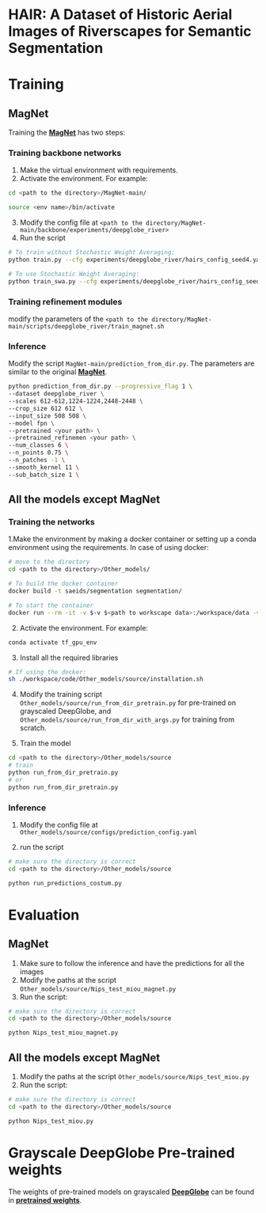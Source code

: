 # HAIR: A Dataset of Historic Aerial Images of Riverscapes for Semantic Segmentation


# Training

## MagNet
Training the [**MagNet**](https://github.com/VinAIResearch/MagNet) has two steps:

### Training backbone networks

1. Make the virtual environment with requirements.
2. Activate the environment. For example:
```bash
cd <path to the directory>/MagNet-main/

source <env name>/bin/activate
```
3. Modify the config file at `<path to the directory/MagNet-main/backbone/experiments/deepglobe_river>`
4. Run the script
```bash
# To train without Stochastic Weight Averaging:
python train.py --cfg experiments/deepglobe_river/hairs_config_seed4.yaml --seed 4

# To use Stochastic Weight Averaging:
python train_swa.py --cfg experiments/deepglobe_river/hairs_config_seed4.yaml --seed 4
```
### Training refinement modules

modify the parameters of the `<path to the directory/MagNet-main/scripts/deepglobe_river/train_magnet.sh `

### Inference

Modify the script `MagNet-main/prediction_from_dir.py`. The parameters are similar to the original [**MagNet**](https://github.com/VinAIResearch/MagNet).

```bash
python prediction_from_dir.py --progressive_flag 1 \
--dataset deepglobe_river \
--scales 612-612,1224-1224,2448-2448 \
--crop_size 612 612 \
--input_size 508 508 \
--model fpn \
--pretrained <your path> \
--pretrained_refinemen <your path> \
--num_classes 6 \
--n_points 0.75 \
--n_patches -1 \
--smooth_kernel 11 \
--sub_batch_size 1 \

```


## All the models except MagNet

### Training the networks

1.Make the environment by making a docker container or setting up a conda environment using the requirements. In case of using docker:
```bash
# move to the directory
cd <path to the directory>/Other_models/

# To build the docker container
docker build -t saeids/segmentation segmentation/

# To start the container
docker run --rm -it -v $-v $<path to workscape data>:/workspace/data -v $<path to source code>:/workspace/code -v <path to data>:/data -p <your port of choice>:8888 --gpus device=<your device of choice> saeids/tf_gpu_v1 /bin/bash
```
2. Activate the environment. For example:
```bash
conda activate tf_gpu_env
```

3. Install all the required libraries
```bash
# If using the docker:
sh ./workspace/code/Other_models/source/installation.sh
```

4. Modify the training script `Other_models/source/run_from_dir_pretrain.py` for pre-trained on grayscaled DeepGlobe, and `Other_models/source/run_from_dir_with_args.py` for training from scratch.

4. Train the model
```bash
cd <path to the directory>/Other_models/source
# train
python run_from_dir_pretrain.py
# or
python run_from_dir_pretrain.py
```

### Inference
1. Modify the config file at `Other_models/source/configs/prediction_config.yaml`

2. run the script
```bash
# make sure the directory is correct
cd <path to the directory>/Other_models/source

python run_predictions_costum.py
```

# Evaluation

## MagNet

1. Make sure to follow the inference and have the predictions for all the images
2. Modify the paths at the script `Other_models/source/Nips_test_miou_magnet.py`
3. Run the script:
```bash
# make sure the directory is correct
cd <path to the directory>/Other_models/source

python Nips_test_miou_magnet.py
```


## All the models except MagNet

1. Modify the paths at the script `Other_models/source/Nips_test_miou.py`
2. Run the script:
```bash
# make sure the directory is correct
cd <path to the directory>/Other_models/source

python Nips_test_miou.py
```


# Grayscale DeepGlobe Pre-trained weights

The weights of pre-trained models on grayscaled [**DeepGlobe**](http://deepglobe.org/) can be found in [**pretrained weights**](https://drive.google.com/drive/folders/1i_2zE-kjR37h6yGVWRaq554bF1-ykzMQ).
